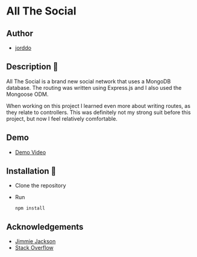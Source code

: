 # All The Social

## Author

- [jorddo](https://github.com/jorddo)

## Description 🌌

All The Social is a brand new social network that uses a MongoDB database. The routing was written using Express.js and I also used the Mongoose ODM.

When working on this project I learned even more about writing routes, as they relate to controllers. This was definitely not my strong suit before this project, but now I feel relatively comfortable.

## Demo

- [Demo Video](https://drive.google.com/file/d/1eUlkM5frHzJCKw4fjaCzEgNOhW6Yn_bm/view)

## Installation 🚀

- Clone the repository
- Run

      npm install

## Acknowledgements

- [Jimmie Jackson](https://github.com/jimmiejackson414)
- [Stack Overflow](https://stackoverflow.com/)
